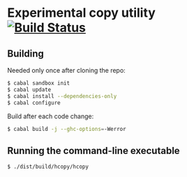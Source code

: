 # Experimental copy utility [![Build Status](https://travis-ci.org/apauley/hcopy.svg?branch=master)](https://travis-ci.org/apauley/hcopy)

## Building

Needed only once after cloning the repo:

```bash
$ cabal sandbox init
$ cabal update
$ cabal install --dependencies-only
$ cabal configure
```

Build after each code change:

```bash
$ cabal build -j --ghc-options=-Werror
```

## Running the command-line executable

```
$ ./dist/build/hcopy/hcopy
```
